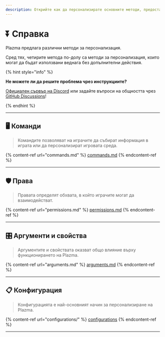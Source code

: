 ```yaml
---
description: Открийте как да персонализирате основните методи, предоставени от Plazma.
---
```


# ⏬ Справка

Plazma предлага различни методи за персонализация.

Сред тях, четирите метода по-долу са методи за персонализация, които могат да бъдат използвани веднага без допълнителни действия.

{% hint style="info" %}

**Не можете ли да решите проблема чрез инструкциите?**

[Официален сървър на Discord](https://discord.gg/MmfC52K8A8) или задайте въпроси на общността чрез [GitHub Discussions](https://github.com/PlazmaMC/PlazmaBukkit/discussions)!

{% endhint %}

***

## 🖥️ Команди <a href="#id-1" id="id-1"></a>

> Командите позволяват на играчите да събират информация в играта или да персонализират игровата среда.

{% content-ref url="commands.md" %}
[commands.md](commands.md)
{% endcontent-ref %}

***

## 🛡️ Права <a href="#id-2" id="id-2"></a>

> Правата определят обхвата, в който играчите могат да взаимодействат.

{% content-ref url="permissions.md" %}
[permissions.md](permissions.md)
{% endcontent-ref %}

***

## 🎛️ Аргументи и свойства <a href="#id-3" id="id-3"></a>

> Аргументите и свойствата оказват общо влияние върху функционирането на Plazma.

{% content-ref url="arguments.md" %}
[arguments.md](arguments.md)
{% endcontent-ref %}

***

## 📋 Конфигурация <a href="#id-4" id="id-4"></a>

> Конфигурацията е най-основният начин за персонализиране на Plazma.

{% content-ref url="configurations/" %}
[configurations](configurations/)
{% endcontent-ref %}

***
